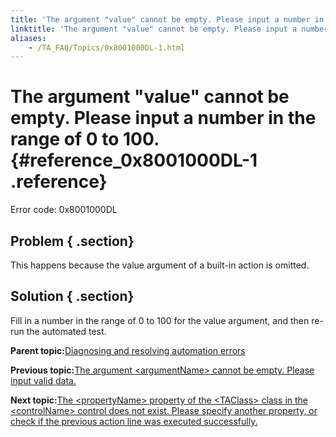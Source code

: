```yaml
--- 
title: 'The argument "value" cannot be empty. Please input a number in the range of 0 to 100.'
linktitle: 'The argument "value" cannot be empty. Please input a number in the range of 0 to 100.'
aliases: 
    - /TA_FAQ/Topics/0x8001000DL-1.html
---
```

# The argument "value" cannot be empty. Please input a number in the range of 0 to 100. {#reference_0x8001000DL-1 .reference}

Error code: 0x8001000DL

## Problem { .section}

This happens because the value argument of a built-in action is omitted.

## Solution { .section}

Fill in a number in the range of 0 to 100 for the value argument, and then re-run the automated test.

**Parent topic:**[Diagnosing and resolving automation errors](../../TA_FAQ/Topics/faq.automation_error.html)

**Previous topic:**[The argument <argumentName\> cannot be empty. Please input valid data.](../../TA_FAQ/Topics/0x8001000DL.html)

**Next topic:**[The <propertyName\> property of the <TAClass\> class in the <controlName\> control does not exist. Please specify another property, or check if the previous action line was executed successfully.](../../TA_FAQ/Topics/0x80010203L.html)

